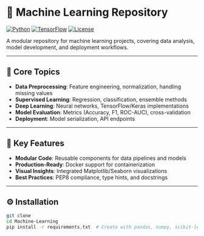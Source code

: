# 🤖 Machine Learning Repository

[![Python](https://img.shields.io/badge/Python-3.10%2B-blue)](https://python.org)
[![TensorFlow](https://img.shields.io/badge/TensorFlow-2.12%2B-orange)](https://tensorflow.org)
[![License](https://img.shields.io/badge/License-MIT-green)](LICENSE)

A modular repository for machine learning projects, covering data analysis, model development, and deployment workflows.

---

## 🧠 Core Topics
- **Data Preprocessing**: Feature engineering, normalization, handling missing values  
- **Supervised Learning**: Regression, classification, ensemble methods  
- **Deep Learning**: Neural networks, TensorFlow/Keras implementations  
- **Model Evaluation**: Metrics (Accuracy, F1, ROC-AUC), cross-validation  
- **Deployment**: Model serialization, API endpoints  

---

## 🚀 Key Features
- **Modular Code**: Reusable components for data pipelines and models  
- **Production-Ready**: Docker support for containerization  
- **Visual Insights**: Integrated Matplotlib/Seaborn visualizations  
- **Best Practices**: PEP8 compliance, type hints, and docstrings  

---

## ⚙️ Installation
```bash
git clone 
cd Machine-Learning
pip install -r requirements.txt  # Create with pandas, numpy, scikit-learn, tensorflow
